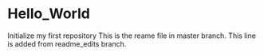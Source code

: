 # Hello_World
Initialize my first repository
This is the reame file in master branch.
This line is added from readme_edits branch.
